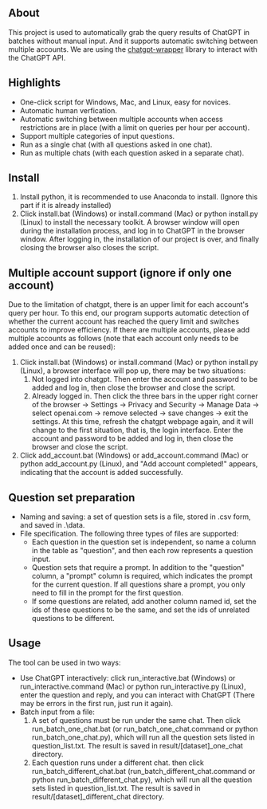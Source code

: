## About
This project is used to automatically grab the query results of ChatGPT in batches without manual input. And it supports automatic switching between multiple accounts. We are using the [chatgpt-wrapper](https://github.com/mmabrouk/chatgpt-wrapper) library to interact with the ChatGPT API.

## Highlights
* One-click script for Windows, Mac, and Linux, easy for novices.
* Automatic human verfication.
* Automatic switching between multiple accounts when access restrictions are in place (with a limit on queries per hour per account).
* Support multiple categories of input questions.
* Run as a single chat (with all questions asked in one chat).
* Run as multiple chats (with each question asked in a separate chat).

## Install
1. Install python, it is recommended to use Anaconda to install. (Ignore this part if it is already installed)
2. Click install.bat (Windows) or install.command (Mac) or python install.py (Linux) to install the necessary toolkit. A browser window will open during the installation process, and log in to ChatGPT in the browser window. After logging in, the installation of our project is over, and finally closing the browser also closes the script.

## Multiple account support (ignore if only one account)
Due to the limitation of chatgpt, there is an upper limit for each account's query per hour. To this end, our program supports automatic detection of whether the current account has reached the query limit and switches accounts to improve efficiency. If there are multiple accounts, please add multiple accounts as follows (note that each account only needs to be added once and can be reused):
1. Click install.bat (Windows) or install.command (Mac) or python install.py (Linux), a browser interface will pop up, there may be two situations:
   1. Not logged into chatgpt. Then enter the account and password to be added and log in, then close the browser and close the script.
   2. Already logged in. Then click the three bars in the upper right corner of the browser → Settings → Privacy and Security → Manage Data → select openai.com → remove selected → save changes → exit the settings. At this time, refresh the chatgpt webpage again, and it will change to the first situation, that is, the login interface. Enter the account and password to be added and log in, then close the browser and close the script.
2. Click add_account.bat (Windows) or add_account.command (Mac) or python add_account.py (Linux), and "Add account completed!" appears, indicating that the account is added successfully.

## Question set preparation
* Naming and saving: a set of question sets is a file, stored in .csv form, and saved in .\data.
* File specification. The following three types of files are supported:
  * Each question in the question set is independent, so name a column in the table as "question", and then each row represents a question input.
  * Question sets that require a prompt. In addition to the "question" column, a "prompt" column is required, which indicates the prompt for the current question. If all questions share a prompt, you only need to fill in the prompt for the first question.
  * If some questions are related, add another column named id, set the ids of these questions to be the same, and set the ids of unrelated questions to be different.

## Usage
The tool can be used in two ways:
* Use ChatGPT interactively: click run_interactive.bat (Windows) or run_interactive.command (Mac) or python run_interactive.py (Linux), enter the question and reply, and you can interact with ChatGPT (There may be errors in the first run, just run it again).
* Batch input from a file:
  1. A set of questions must be run under the same chat. Then click run_batch_one_chat.bat (or run_batch_one_chat.command or python run_batch_one_chat.py), which will run all the question sets listed in question_list.txt. The result is saved in result/[dataset]_one_chat directory.
  2. Each question runs under a different chat. then click run_batch_different_chat.bat (run_batch_different_chat.command or python run_batch_different_chat.py), which will run all the question sets listed in question_list.txt. The result is saved in result/[dataset]_different_chat directory.
